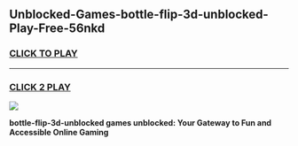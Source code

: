 
## Unblocked-Games-bottle-flip-3d-unblocked-Play-Free-56nkd
<h3>
<a href="https://premium76.site?title=bottle-flip-3d-unblocked&ref=18A">CLICK TO PLAY</a></h3>
<hr>

<h3>
<a href="https://premium76.site?title=bottle-flip-3d-unblocked&ref=18A">CLICK 2 PLAY</a>
  
</h3>

<a href="https://premium76.site?title=bottle-flip-3d-unblocked&ref=18A"><img src="https://clearcache.store/games.png"></a>


**bottle-flip-3d-unblocked games unblocked: Your Gateway to Fun and Accessible Online Gaming**
